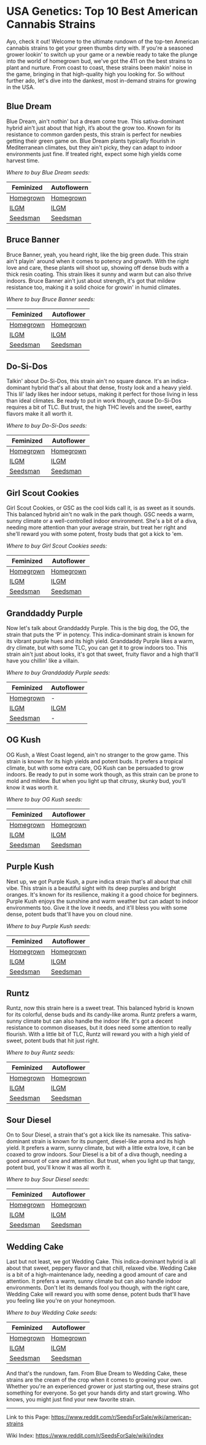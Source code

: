 # USA Genetics: Top 10 Best American Cannabis Strains

Ayo, check it out! Welcome to the ultimate rundown of the top-ten American cannabis strains to get your green thumbs dirty with. If you're a seasoned grower lookin' to switch up your game or a newbie ready to take the plunge into the world of homegrown bud, we've got the 411 on the best strains to plant and nurture. From coast to coast, these strains been makin' noise in the game, bringing in that high-quality high you looking for. So without further ado, let's dive into the dankest, most in-demand strains for growing in the USA.

## Blue Dream

Blue Dream, ain't nothin' but a dream come true. This sativa-dominant hybrid ain't just about that high, it’s about the grow too. Known for its resistance to common garden pests, this strain is perfect for newbies getting their green game on. Blue Dream plants typically flourish in Mediterranean climates, but they ain't picky, they can adapt to indoor environments just fine. If treated right, expect some high yields come harvest time.

*Where to buy Blue Dream seeds:*

| Feminized | Autoflowern |
|-----------|------------|
| [Homegrown](https://homegrowncannabisco.com/products/blue-dream-feminized-marijuana-seeds?a_aid=sale) | [Homegrown](https://homegrowncannabisco.com/products/blue-dream-autoflower-seeds-marijuana-seeds?a_aid=sale)  |
| [ILGM](https://ilgm.com/products/blue-dream-feminized-seeds?aff=2191)      | [ILGM](https://ilgm.com/products/blue-dream-autoflower-seeds?aff=2191)       |
| [Seedsman](https://www.seedsman.com/blue-dream-feminised-seeds-sman-bldr-fem?a_aid=56f632ea3916c)  | [Seedsman](https://www.seedsman.com/blue-dream-matic-auto-feminised-seeds?a_aid=56f632ea3916c)   |

## Bruce Banner

Bruce Banner, yeah, you heard right, like the big green dude. This strain ain't playin' around when it comes to potency and growth. With the right love and care, these plants will shoot up, showing off dense buds with a thick resin coating. This strain likes it sunny and warm but can also thrive indoors. Bruce Banner ain't just about strength, it's got that mildew resistance too, making it a solid choice for growin' in humid climates.

*Where to buy Bruce Banner seeds:*

| Feminized | Autoflower |
|-----------|------------|
| [Homegrown](https://homegrowncannabisco.com/products/bruce-banner-feminized-marijuana-seeds?a_aid=sale) | [Homegrown](https://homegrowncannabisco.com/products/bruce-banner-autoflower-marijuana-seeds?a_aid=sale)  |
| [ILGM](https://ilgm.com/products/bruce-banner-feminized-seeds?aff=2191)      | [ILGM](https://ilgm.com/products/bruce-banner-autoflower-seeds?aff=2191)       |
| [Seedsman](https://www.seedsman.com/bruce-banger-feminised-seeds-smanbb?a_aid=56f632ea3916c)  | [Seedsman](https://www.seedsman.com/bruce-banner-auto-feminised-seeds-fb-bruban-auto-fem?a_aid=56f632ea3916c)   |

## Do-Si-Dos

Talkin' about Do-Si-Dos, this strain ain't no square dance. It's an indica-dominant hybrid that's all about that dense, frosty look and a heavy yield. This lil' lady likes her indoor setups, making it perfect for those living in less than ideal climates. Be ready to put in work though, cause Do-Si-Dos requires a bit of TLC. But trust, the high THC levels and the sweet, earthy flavors make it all worth it.

*Where to buy Do-Si-Dos seeds:*

| Feminized | Autoflower |
|-----------|------------|
| [Homegrown](https://homegrowncannabisco.com/products/do-si-dos-feminized-marijuana-seeds?a_aid=sale) | [Homegrown](https://homegrowncannabisco.com/products/do-si-dos-autoflower-cannabis-seeds-marijuana-seeds?a_aid=sale)  |
| [ILGM](https://ilgm.com/products/do-si-dos-feminized-seeds?aff=2191)      | [ILGM](https://ilgm.com/products/do-si-dos-autoflower-seeds?aff=2191)       |
| [Seedsman](https://www.seedsman.com/dos-si-dos-33-feminised-seeds?a_aid=56f632ea3916c)  | [Seedsman](https://www.seedsman.com/dos-si-dos-auto-feminised-seeds?a_aid=56f632ea3916c)   |

## Girl Scout Cookies

Girl Scout Cookies, or GSC as the cool kids call it, is as sweet as it sounds. This balanced hybrid ain't no walk in the park though. GSC needs a warm, sunny climate or a well-controlled indoor environment. She's a bit of a diva, needing more attention than your average strain, but treat her right and she'll reward you with some potent, frosty buds that got a kick to 'em.

*Where to buy Girl Scout Cookies seeds:*

| Feminized | Autoflower |
|-----------|------------|
| [Homegrown](https://homegrowncannabisco.com/products/girl-scout-cookies-feminized-marijuana-seeds?a_aid=sale) | [Homegrown](https://homegrowncannabisco.com/products/girl-scout-cookies-autoflower-marijuana-seeds?a_aid=sale)  |
| [ILGM](https://ilgm.com/products/girl-scout-cookies-feminized-seeds?aff=2191)      | [ILGM](https://ilgm.com/products/girl-scout-cookies-autoflower-seeds?aff=2191)       |
| [Seedsman](https://www.seedsman.com/girl-scout-cookies-feminised-seeds-5?a_aid=56f632ea3916c)  | [Seedsman](https://www.seedsman.com/cookie-monster-auto-feminised-seeds?a_aid=56f632ea3916c)   |

## Granddaddy Purple

Now let's talk about Granddaddy Purple. This is the big dog, the OG, the strain that puts the ‘P’ in potency. This indica-dominant strain is known for its vibrant purple hues and its high yield. Granddaddy Purple likes a warm, dry climate, but with some TLC, you can get it to grow indoors too. This strain ain't just about looks, it's got that sweet, fruity flavor and a high that'll have you chillin' like a villain.

*Where to buy Granddaddy Purple seeds:*

| Feminized | Autoflower |
|-----------|------------|
| [Homegrown](https://homegrowncannabisco.com/products/grandaddy-purple-feminized-marijuana-seeds?a_aid=sale) | -  |
| [ILGM](https://ilgm.com/products/granddaddy-purple-feminized-seeds?aff=2191)      | [ILGM](https://ilgm.com/products/granddaddy-purple-autoflower-seeds?aff=2191)       |
| [Seedsman](https://www.seedsman.com/grand-daddy-purple-5-feminised-seeds?a_aid=56f632ea3916c)  |  -   |

## OG Kush

OG Kush, a West Coast legend, ain't no stranger to the grow game. This strain is known for its high yields and potent buds. It prefers a tropical climate, but with some extra care, OG Kush can be persuaded to grow indoors. Be ready to put in some work though, as this strain can be prone to mold and mildew. But when you light up that citrusy, skunky bud, you'll know it was worth it.

*Where to buy OG Kush seeds:*

| Feminized | Autoflower |
|-----------|------------|
| [Homegrown](https://homegrowncannabisco.com/products/og-kush-feminized-marijuana-seeds?a_aid=sale) | [Homegrown](https://homegrowncannabisco.com/products/og-kush-autoflower-marijuana-seeds?a_aid=sale)  |
| [ILGM](https://ilgm.com/products/og-kush-feminized-seeds?aff=2191)      | [ILGM](https://ilgm.com/products/og-kush-autoflower-seeds?aff=2191)       |
| [Seedsman](https://www.seedsman.com/o-g-kush-feminised-seeds?a_aid=56f632ea3916c)  | [Seedsman](https://www.seedsman.com/og-kush-auto-feminised-seeds-smanogkraut?a_aid=56f632ea3916c)   |

## Purple Kush

Next up, we got Purple Kush, a pure indica strain that's all about that chill vibe. This strain is a beautiful sight with its deep purples and bright oranges. It's known for its resilience, making it a good choice for beginners. Purple Kush enjoys the sunshine and warm weather but can adapt to indoor environments too. Give it the love it needs, and it'll bless you with some dense, potent buds that'll have you on cloud nine.

*Where to buy Purple Kush seeds:*

| Feminized | Autoflower |
|-----------|------------|
| [Homegrown](https://homegrowncannabisco.com/products/purple-kush-feminized-marijuana-seeds?a_aid=sale) | [Homegrown](https://homegrowncannabisco.com/products/purple-kush-autoflower-marijuana-seeds?a_aid=sale)  |
| [ILGM](https://ilgm.com/products/purple-kush-feminized-seeds?aff=2191)      | [ILGM](https://ilgm.com/products/purple-kush-autoflower-seeds?aff=2191)       |
| [Seedsman](https://www.seedsman.com/critical-purple-kush-feminised-seeds-seedsman?a_aid=56f632ea3916c)  | [Seedsman](https://www.seedsman.com/purple-kush-cbd-auto-1-1-feminised-seeds?a_aid=56f632ea3916c)   |

## Runtz

Runtz, now this strain here is a sweet treat. This balanced hybrid is known for its colorful, dense buds and its candy-like aroma. Runtz prefers a warm, sunny climate but can also handle the indoor life. It's got a decent resistance to common diseases, but it does need some attention to really flourish. With a little bit of TLC, Runtz will reward you with a high yield of sweet, potent buds that hit just right.

*Where to buy Runtz seeds:*

| Feminized | Autoflower |
|-----------|------------|
| [Homegrown](https://homegrowncannabisco.com/products/runtz-feminized-marijuana-seeds?a_aid=sale) | [Homegrown](https://homegrowncannabisco.com/products/runtz-autoflower-seeds-marijuana-seeds?a_aid=sale)  |
| [ILGM](https://ilgm.com/products/runtz-feminized-seeds?aff=2191)      | [ILGM](https://ilgm.com/products/runtz-autoflower-seeds?aff=2191)       |
| [Seedsman](https://www.seedsman.com/runtz-13-feminised-seeds-5?a_aid=56f632ea3916c)  | [Seedsman](https://www.seedsman.com/runtz-auto-feminised-seeds-bfs-runtz-auto-fem?a_aid=56f632ea3916c)   |

## Sour Diesel

On to Sour Diesel, a strain that's got a kick like its namesake. This sativa-dominant strain is known for its pungent, diesel-like aroma and its high yield. It prefers a warm, sunny climate, but with a little extra love, it can be coaxed to grow indoors. Sour Diesel is a bit of a diva though, needing a good amount of care and attention. But trust, when you light up that tangy, potent bud, you'll know it was all worth it.

*Where to buy Sour Diesel seeds:*

| Feminized | Autoflower |
|-----------|------------|
| [Homegrown](https://homegrowncannabisco.com/products/sour-diesel-feminized-marijuana-seeds?a_aid=sale) | [Homegrown](https://homegrowncannabisco.com/products/sour-diesel-autoflower-marijuana-seeds?a_aid=sale)  |
| [ILGM](https://ilgm.com/products/sour-diesel-feminized-seeds?aff=2191)      | [ILGM](https://ilgm.com/products/sour-diesel-autoflower-seeds?aff=2191)       |
| [Seedsman](https://www.seedsman.com/sour-diesel-feminised-seeds-royal-queen-seedsrqs-sd-fem?a_aid=56f632ea3916c)  | [Seedsman](https://www.seedsman.com/original-sour-diesel-auto-feminised-seeds?a_aid=56f632ea3916c)   |

## Wedding Cake

Last but not least, we got Wedding Cake. This indica-dominant hybrid is all about that sweet, peppery flavor and that chill, relaxed vibe. Wedding Cake is a bit of a high-maintenance lady, needing a good amount of care and attention. It prefers a warm, sunny climate but can also handle indoor environments. Don't let its demands fool you though, with the right care, Wedding Cake will reward you with some dense, potent buds that'll have you feeling like you're on your honeymoon.

*Where to buy Wedding Cake seeds:*

| Feminized | Autoflower |
|-----------|------------|
| [Homegrown](https://homegrowncannabisco.com/products/wedding-cake-feminized-marijuana-seeds?a_aid=sale) | [Homegrown](https://homegrowncannabisco.com/products/wedding-cake-autoflower-marijuana-seeds?a_aid=sale)  |
| [ILGM](https://ilgm.com/products/wedding-cake-feminized-seeds?aff=2191)      | [ILGM](https://ilgm.com/products/wedding-cake-autoflower-seeds?aff=2191)       |
| [Seedsman](https://www.seedsman.com/wedding-cake-feminised-seeds-barneys-farm?a_aid=56f632ea3916c)  | [Seedsman](https://www.seedsman.com/wedding-cake-auto-feminised-seeds-barneys-farm?a_aid=56f632ea3916c)   |

And that's the rundown, fam. From Blue Dream to Wedding Cake, these strains are the cream of the crop when it comes to growing your own. Whether you're an experienced grower or just starting out, these strains got something for everyone. So get your hands dirty and start growing. Who knows, you might just find your new favorite strain.
___

Link to this Page: https://www.reddit.com/r/SeedsForSale/wiki/american-strains

Wiki Index: https://www.reddit.com/r/SeedsForSale/wiki/index
